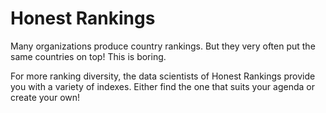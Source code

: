 # Honest Rankings

Many organizations produce country rankings. But they very often put the same countries on top! This is boring.

For more ranking diversity, the data scientists of Honest Rankings provide you with a variety of indexes. Either find the one that suits your agenda or create your own! 